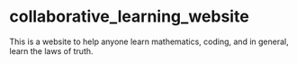 # collaborative_learning_website
This is a website to help anyone learn mathematics, coding, and in general, learn the laws of truth.
